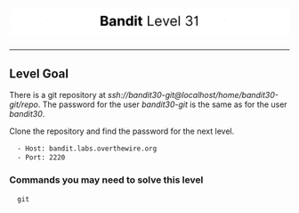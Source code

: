 # ![Bandit Level 31](https://github.com/YunusEmreAlps/Scenarios/blob/master/CTF/ctf-bandit/Bandit%20Assets/Bandit31.png?raw=true)

---

## Level Goal

There is a git repository at *ssh://bandit30-git@localhost/home/bandit30-git/repo*. The password for the user *bandit30-git* is the same as for the user *bandit30*.

Clone the repository and find the password for the next level.

``` {.sh}
  - Host: bandit.labs.overthewire.org
  - Port: 2220
```

### Commands you may need to solve this level

``` {.sh}
  git
```
